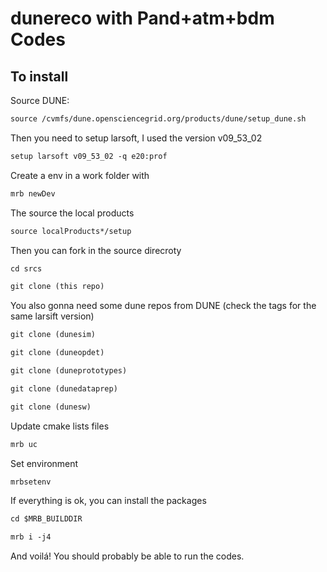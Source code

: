 # dunereco with Pand+atm+bdm Codes 

## To install

Source DUNE:
```md
source /cvmfs/dune.opensciencegrid.org/products/dune/setup_dune.sh
```
Then you need to setup larsoft, I used the version v09_53_02
```md
setup larsoft v09_53_02 -q e20:prof
```
Create a env in a work folder with
```md
mrb newDev
```
The source the local products 
```md
source localProducts*/setup
```

Then you can fork in the source direcroty
```md
cd srcs
```
```md
git clone (this repo)
```
You also gonna need some dune repos from DUNE (check the tags for the same larsift version)
```md
git clone (dunesim)
```
```md
git clone (duneopdet)
```
```md
git clone (duneprototypes)
```
```md
git clone (dunedataprep)
```
```md
git clone (dunesw)
```
Update cmake lists files
```md
mrb uc
```

Set environment
```md
mrbsetenv 
```
If everything is ok, you can install the packages 
```md
cd $MRB_BUILDDIR
```
```md
mrb i -j4
```

And voilá! You should probably be able to run the codes. 

